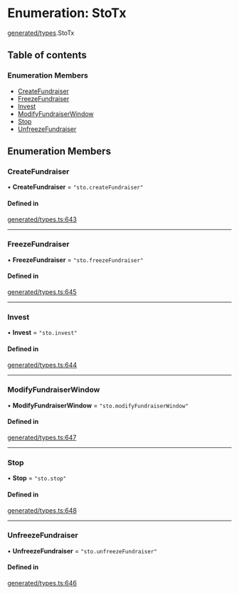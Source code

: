 # Enumeration: StoTx

[generated/types](../wiki/generated.types).StoTx

## Table of contents

### Enumeration Members

- [CreateFundraiser](../wiki/generated.types.StoTx#createfundraiser)
- [FreezeFundraiser](../wiki/generated.types.StoTx#freezefundraiser)
- [Invest](../wiki/generated.types.StoTx#invest)
- [ModifyFundraiserWindow](../wiki/generated.types.StoTx#modifyfundraiserwindow)
- [Stop](../wiki/generated.types.StoTx#stop)
- [UnfreezeFundraiser](../wiki/generated.types.StoTx#unfreezefundraiser)

## Enumeration Members

### CreateFundraiser

• **CreateFundraiser** = ``"sto.createFundraiser"``

#### Defined in

[generated/types.ts:643](https://github.com/PolymeshAssociation/polymesh-sdk/blob/e978aefd/src/generated/types.ts#L643)

___

### FreezeFundraiser

• **FreezeFundraiser** = ``"sto.freezeFundraiser"``

#### Defined in

[generated/types.ts:645](https://github.com/PolymeshAssociation/polymesh-sdk/blob/e978aefd/src/generated/types.ts#L645)

___

### Invest

• **Invest** = ``"sto.invest"``

#### Defined in

[generated/types.ts:644](https://github.com/PolymeshAssociation/polymesh-sdk/blob/e978aefd/src/generated/types.ts#L644)

___

### ModifyFundraiserWindow

• **ModifyFundraiserWindow** = ``"sto.modifyFundraiserWindow"``

#### Defined in

[generated/types.ts:647](https://github.com/PolymeshAssociation/polymesh-sdk/blob/e978aefd/src/generated/types.ts#L647)

___

### Stop

• **Stop** = ``"sto.stop"``

#### Defined in

[generated/types.ts:648](https://github.com/PolymeshAssociation/polymesh-sdk/blob/e978aefd/src/generated/types.ts#L648)

___

### UnfreezeFundraiser

• **UnfreezeFundraiser** = ``"sto.unfreezeFundraiser"``

#### Defined in

[generated/types.ts:646](https://github.com/PolymeshAssociation/polymesh-sdk/blob/e978aefd/src/generated/types.ts#L646)
